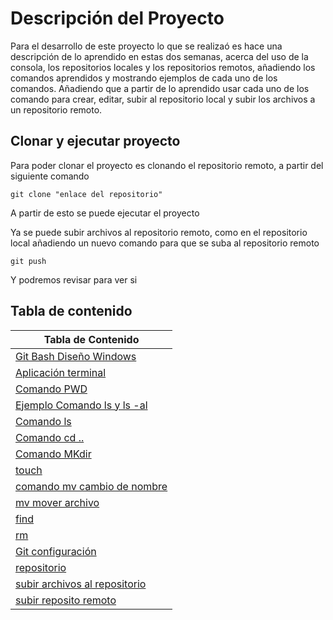 # Descripción del Proyecto
Para el desarrollo de este proyecto lo que se realizaó es hace una descripción de lo aprendido en estas dos semanas, acerca del uso de la consola, los repositorios locales y los repositorios remotos, añadiendo los comandos aprendidos y mostrando ejemplos de cada uno de los comandos. Añadiendo que a partir de lo aprendido usar cada uno de los comando para crear, editar, subir al repositorio local y subir los archivos a un repositorio remoto.
## Clonar y ejecutar proyecto

Para poder clonar el proyecto es clonando el repositorio remoto, a partir del siguiente comando 

 ```git clone "enlace del repositorio"```

 A partir de esto se puede ejecutar el proyecto 

 Ya se puede subir archivos al repositorio remoto, como en el repositorio local añadiendo un nuevo comando para que se suba al repositorio remoto

 ```git push```

 Y podremos revisar para ver si 

## Tabla de contenido

| Tabla de Contenido| 
|--------------|
|[Git Bash Diseño Windows](https://media.geeksforgeeks.org/wp-content/uploads/20230706122430/GitInstall-(4).webp)|
|[Aplicación terminal](../images/terminal.png)|
|[Comando PWD](../images/PWD.png)|
|[Ejemplo Comando ls y ls -al](<../images/LS LS -AL.png>)|
|[Comando ls](../images/CD.png)|
|[Comando cd ..](<../images/CD ...png>)|
|[Comando MKdir](../images/mkdir.png)|
|[touch](../images/touch.png)|
|[comando mv cambio de nombre](../images/mvnombre.png)|
|[mv mover archivo](../images/moverarchivo.png)|
|[find](../images/find.png)|
|[rm](../images/rm.png)|
|[Git configuración](../images/configuracioninicial.png)|
|[repositorio](../images/crearrep.png)|
|[subir archivos al repositorio](../images/subirrep.png)|
|[subir reposito remoto](../images/subirrep.png)|
